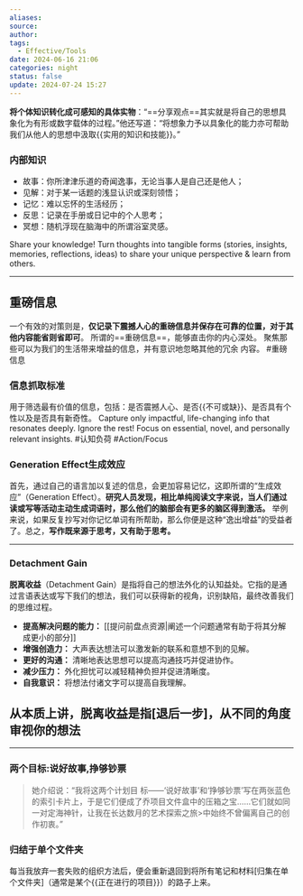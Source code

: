```yaml
---
aliases:
source:
author:
tags:
  - Effective/Tools
date: 2024-06-16 21:06
categories: night
status: false
update: 2024-07-24 15:27
---
```

**将个体知识转化成可感知的具体实物**：“==分享观点==其实就是将自己的思想具象化为有形或数字载体的过程。”他还写道：“将想象力予以具象化的能力亦可帮助我们从他人的思想中汲取{{实用的知识和技能}}。”

### 内部知识

- 故事：你所津津乐道的奇闻逸事，无论当事人是自己还是他人；
- 见解：对于某一话题的浅显认识或深刻领悟；
- 记忆：难以忘怀的生活经历；
- 反思：记录在手册或日记中的个人思考；
- 冥想：随机浮现在脑海中的所谓浴室灵感。

Share your knowledge! Turn thoughts into tangible forms (stories, insights, memories, reflections, ideas) to share your unique perspective & learn from others. 

---

## 重磅信息

一个有效的对策则是，**仅记录下震撼人心的重磅信息并保存在可靠的位置，对于其 他内容能省则省即可**。 所谓的==重磅信息==，能够直击你的内心深处。
聚焦那些可以为我们的生活带来增益的信息，并有意识地忽略其他的冗余 内容。 #重磅信息

### 信息抓取标准

用于筛选最有价值的信息，包括：是否震撼人心、是否{{不可或缺}}、是否具有个性以及是否具有新奇性。
Capture only impactful, life-changing info that resonates deeply. Ignore the rest! Focus on essential, novel, and personally relevant insights. #认知负荷 #Action/Focus 

### Generation Effect生成效应

首先，通过自己的语言加以复述的信息，会更加容易记忆，这即所谓的“生成效 应”（Generation Effect）。**研究人员发现，相比单纯阅读文字来说，当人们通过读或写等活动主动生成词语时，那么他们的脑部会有更多的脑区得到激活。**
举例来说，如果反复抄写对你记忆单词有所帮助，那么你便是这种“逸出增益”的受益者了。总之，**写作既来源于思考，又有助于思考。**
<!--SR:!2000-01-01,1,250!2000-01-01,1,250!2025-03-25,3,250!2000-01-01,1,250-->

---

### Detachment Gain

**脱离收益**（Detachment Gain）是指将自己的想法外化的认知益处。它指的是通过言语表达或写下我们的想法，我们可以获得新的视角，识别缺陷，最终改善我们的思维过程。

- **提高解决问题的能力：** [[提问前盘点资源|阐述一个问题通常有助于将其分解成更小的部分]]
- **增强创造力：** 大声表达想法可以激发新的联系和意想不到的见解。
- **更好的沟通：** 清晰地表达思想可以提高沟通技巧并促进协作。
- **减少压力：** 外化担忧可以减轻精神负担并促进清晰度。
- **自我意识：** 将想法付诸文字可以提高自我理解。

## 从本质上讲，脱离收益是指[退后一步]，从不同的角度审视你的想法

---

### 两个目标:说好故事,挣够钞票
>
> 她介绍说：“我将这两个计划目 标——‘说好故事’和‘挣够钞票’写在两张蓝色的索引卡片上，于是它们便成了乔项目文件盒中的压箱之宝……它们就如同一对定海神针，让我在长达数月的艺术探索之旅>中始终不曾偏离自己的创作初衷。”
>
### 归结于单个文件夹

每当我放弃一套失败的组织方法后，便会重新退回到将所有笔记和材料[归集在单个文件夹]（通常是某个{{正在进行的项目}}）的路子上来。
<!--SR:!2025-03-25,3,250-->
